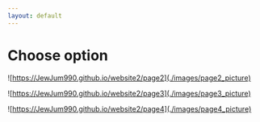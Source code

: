 ```yaml
---
layout: default
---
```


# Choose option

![https://JewJum990.github.io/website2/page2](./images/page2_picture)

![https://JewJum990.github.io/website2/page3](./images/page3_picture)

![https://JewJum990.github.io/website2/page4](./images/page4_picture)
